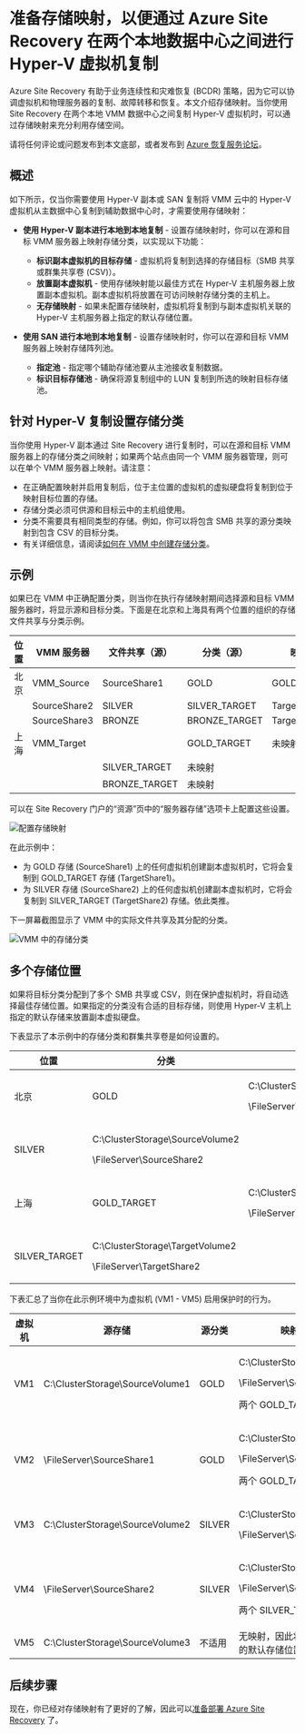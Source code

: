 <properties
	pageTitle="映射 Azure Site Recovery 中的存储，以便在本地数据中心之间进行 Hyper-V 虚拟机复制 | Azure"
	description="准备存储映射，以便通过 Azure Site Recovery 在两个本地数据中心之间进行 Hyper-V 虚拟机复制。"
	services="site-recovery"
	documentationCenter=""
	authors="rayne-wiselman"
	manager="jwhit"
	editor=""/>

<tags
	ms.service="site-recovery"
	ms.date="07/06/2016"
	wacn.date="08/01/2016"/>


# 准备存储映射，以便通过 Azure Site Recovery 在两个本地数据中心之间进行 Hyper-V 虚拟机复制


Azure Site Recovery 有助于业务连续性和灾难恢复 (BCDR) 策略，因为它可以协调虚拟机和物理服务器的复制、故障转移和恢复。本文介绍存储映射。当你使用 Site Recovery 在两个本地 VMM 数据中心之间复制 Hyper-V 虚拟机时，可以通过存储映射来充分利用存储空间。

请将任何评论或问题发布到本文底部，或者发布到 [Azure 恢复服务论坛](https://social.msdn.microsoft.com/Forums/zh-cn/home?forum=hypervrecovmgr)。

## 概述

如下所示，仅当你需要使用 Hyper-V 副本或 SAN 复制将 VMM 云中的 Hyper-V 虚拟机从主数据中心复制到辅助数据中心时，才需要使用存储映射：


- **使用 Hyper-V 副本进行本地到本地复制** - 设置存储映射时，你可以在源和目标 VMM 服务器上映射存储分类，以实现以下功能：

	- **标识副本虚拟机的目标存储** - 虚拟机将复制到选择的存储目标（SMB 共享或群集共享卷 (CSV)）。
	- **放置副本虚拟机** - 使用存储映射能以最佳方式在 Hyper-V 主机服务器上放置副本虚拟机。副本虚拟机将放置在可访问映射存储分类的主机上。
	- **无存储映射** - 如果未配置存储映射，虚拟机将复制到与副本虚拟机关联的 Hyper-V 主机服务器上指定的默认存储位置。

- **使用 SAN 进行本地到本地复制** - 设置存储映射时，你可以在源和目标 VMM 服务器上映射存储阵列池。
	- **指定池** - 指定哪个辅助存储池要从主池接收复制数据。
	- **标识目标存储池** - 确保将源复制组中的 LUN 复制到所选的映射目标存储池。

## 针对 Hyper-V 复制设置存储分类

当你使用 Hyper-V 副本通过 Site Recovery 进行复制时，可以在源和目标 VMM 服务器上的存储分类之间映射；如果两个站点由同一个 VMM 服务器管理，则可以在单个 VMM 服务器上映射。请注意：

- 在正确配置映射并启用复制后，位于主位置的虚拟机的虚拟硬盘将复制到位于映射目标位置的存储。
- 存储分类必须可供源和目标云中的主机组使用。
- 分类不需要具有相同类型的存储。例如，你可以将包含 SMB 共享的源分类映射到包含 CSV 的目标分类。
- 有关详细信息，请阅读[如何在 VMM 中创建存储分类](https://technet.microsoft.com/zh-cn/library/gg610685.aspx)。

## 示例

如果已在 VMM 中正确配置分类，则当你在执行存储映射期间选择源和目标 VMM 服务器时，将显示源和目标分类。下面是在北京和上海具有两个位置的组织的存储文件共享与分类示例。

**位置** | **VMM 服务器** | **文件共享（源）** | **分类（源）** | **映射到** | **文件共享（目标）**
---|---|--- |---|---|---
北京 | VMM_Source| SourceShare1 | GOLD | GOLD_TARGET | TargetShare1
 | | SourceShare2 | SILVER | SILVER_TARGET | TargetShare2
 | | SourceShare3 | BRONZE | BRONZE_TARGET | TargetShare3
上海 | VMM_Target | | GOLD_TARGET | 未映射 |
| | | SILVER_TARGET | 未映射 |
 | | | BRONZE_TARGET | 未映射

可以在 Site Recovery 门户的“资源”页中的“服务器存储”选项卡上配置这些设置。

![配置存储映射](./media/site-recovery-storage-mapping/storage-mapping1.png)

在此示例中：
- 为 GOLD 存储 (SourceShare1) 上的任何虚拟机创建副本虚拟机时，它将会复制到 GOLD_TARGET 存储 (TargetShare1)。
- 为 SILVER 存储 (SourceShare2) 上的任何虚拟机创建副本虚拟机时，它将会复制到 SILVER_TARGET (TargetShare2) 存储。依此类推。

下一屏幕截图显示了 VMM 中的实际文件共享及其分配的分类。

![VMM 中的存储分类](./media/site-recovery-storage-mapping/storage-mapping2.png)

## 多个存储位置

如果将目标分类分配到了多个 SMB 共享或 CSV，则在保护虚拟机时，将自动选择最佳存储位置。如果指定的分类没有合适的目标存储，则使用 Hyper-V 主机上指定的默认存储来放置副本虚拟硬盘。

下表显示了本示例中的存储分类和群集共享卷是如何设置的。

**位置** | **分类** | **关联的存储**
---|---|---
北京 | GOLD | <p>C:\ClusterStorage\SourceVolume1</p><p>\FileServer\SourceShare1</p>
 | SILVER | <p>C:\ClusterStorage\SourceVolume2</p><p>\FileServer\SourceShare2</p>
上海 | GOLD_TARGET | <p>C:\ClusterStorage\TargetVolume1</p><p>\FileServer\TargetShare1</p>
 | SILVER_TARGET| <p>C:\ClusterStorage\TargetVolume2</p><p>\FileServer\TargetShare2</p>

下表汇总了当你在此示例环境中为虚拟机 (VM1 - VM5) 启用保护时的行为。

**虚拟机** | **源存储** | **源分类** | **映射的目标存储**
---|---|---|---
VM1 | C:\ClusterStorage\SourceVolume1 | GOLD | <p>C:\ClusterStorage\SourceVolume1</p><p>\\FileServer\SourceShare1</p><p>两个 GOLD_TARGET</p>
VM2 | \FileServer\SourceShare1 | GOLD | <p>C:\ClusterStorage\SourceVolume1</p><p>\FileServer\SourceShare1</p> <p>两个 GOLD_TARGET</p>
VM3 | C:\ClusterStorage\SourceVolume2 | SILVER | <p>C:\ClusterStorage\SourceVolume2</p><p>\FileServer\SourceShare2</p>
VM4 | \FileServer\SourceShare2 | SILVER |<p>C:\ClusterStorage\SourceVolume2</p><p>\FileServer\SourceShare2</p><p>两个 SILVER_TARGET</p>
VM5 | C:\ClusterStorage\SourceVolume3 | 不适用 | 无映射，因此将使用 Hyper-V 主机的默认存储位置

## 后续步骤

现在，你已经对存储映射有了更好的了解，因此可以[准备部署 Azure Site Recovery](/documentation/articles/site-recovery-best-practices/) 了。

<!---HONumber=Mooncake_0725_2016-->